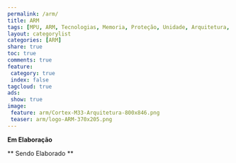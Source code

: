 ```yaml
---
permalink: /arm/
title: ARM
tags: [MPU, ARM, Tecnologias, Memoria, Proteção, Unidade, Arquitetura, Cortex-A, Cortex-R, Cortex-M]
layout: categorylist
categories: [ARM]
share: true  
toc: true
comments: true
feature:
 category: true
 index: false
tagcloud: true
ads:
 show: true
image:
 feature: arm/Cortex-M33-Arquitetura-800x846.png
 teaser: arm/logo-ARM-370x205.png
---
```


**Em Elaboração**
 
** Sendo Elaborado **
